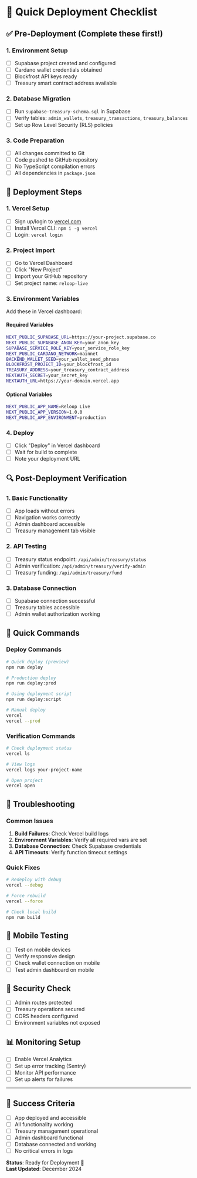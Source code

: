 # 🚀 Quick Deployment Checklist

## ✅ Pre-Deployment (Complete these first!)

### 1. Environment Setup

- [ ] Supabase project created and configured
- [ ] Cardano wallet credentials obtained
- [ ] Blockfrost API keys ready
- [ ] Treasury smart contract address available

### 2. Database Migration

- [ ] Run `supabase-treasury-schema.sql` in Supabase
- [ ] Verify tables: `admin_wallets`, `treasury_transactions`, `treasury_balances`
- [ ] Set up Row Level Security (RLS) policies

### 3. Code Preparation

- [ ] All changes committed to Git
- [ ] Code pushed to GitHub repository
- [ ] No TypeScript compilation errors
- [ ] All dependencies in `package.json`

## 🚀 Deployment Steps

### 1. Vercel Setup

- [ ] Sign up/login to [vercel.com](https://vercel.com)
- [ ] Install Vercel CLI: `npm i -g vercel`
- [ ] Login: `vercel login`

### 2. Project Import

- [ ] Go to Vercel Dashboard
- [ ] Click "New Project"
- [ ] Import your GitHub repository
- [ ] Set project name: `reloop-live`

### 3. Environment Variables

Add these in Vercel dashboard:

#### Required Variables

```bash
NEXT_PUBLIC_SUPABASE_URL=https://your-project.supabase.co
NEXT_PUBLIC_SUPABASE_ANON_KEY=your_anon_key
SUPABASE_SERVICE_ROLE_KEY=your_service_role_key
NEXT_PUBLIC_CARDANO_NETWORK=mainnet
BACKEND_WALLET_SEED=your_wallet_seed_phrase
BLOCKFROST_PROJECT_ID=your_blockfrost_id
TREASURY_ADDRESS=your_treasury_contract_address
NEXTAUTH_SECRET=your_secret_key
NEXTAUTH_URL=https://your-domain.vercel.app
```

#### Optional Variables

```bash
NEXT_PUBLIC_APP_NAME=Reloop Live
NEXT_PUBLIC_APP_VERSION=1.0.0
NEXT_PUBLIC_APP_ENVIRONMENT=production
```

### 4. Deploy

- [ ] Click "Deploy" in Vercel dashboard
- [ ] Wait for build to complete
- [ ] Note your deployment URL

## 🔍 Post-Deployment Verification

### 1. Basic Functionality

- [ ] App loads without errors
- [ ] Navigation works correctly
- [ ] Admin dashboard accessible
- [ ] Treasury management tab visible

### 2. API Testing

- [ ] Treasury status endpoint: `/api/admin/treasury/status`
- [ ] Admin verification: `/api/admin/treasury/verify-admin`
- [ ] Treasury funding: `/api/admin/treasury/fund`

### 3. Database Connection

- [ ] Supabase connection successful
- [ ] Treasury tables accessible
- [ ] Admin wallet authorization working

## 🚨 Quick Commands

### Deploy Commands

```bash
# Quick deploy (preview)
npm run deploy

# Production deploy
npm run deploy:prod

# Using deployment script
npm run deploy:script

# Manual deploy
vercel
vercel --prod
```

### Verification Commands

```bash
# Check deployment status
vercel ls

# View logs
vercel logs your-project-name

# Open project
vercel open
```

## 🔧 Troubleshooting

### Common Issues

1. **Build Failures**: Check Vercel build logs
2. **Environment Variables**: Verify all required vars are set
3. **Database Connection**: Check Supabase credentials
4. **API Timeouts**: Verify function timeout settings

### Quick Fixes

```bash
# Redeploy with debug
vercel --debug

# Force rebuild
vercel --force

# Check local build
npm run build
```

## 📱 Mobile Testing

- [ ] Test on mobile devices
- [ ] Verify responsive design
- [ ] Check wallet connection on mobile
- [ ] Test admin dashboard on mobile

## 🔐 Security Check

- [ ] Admin routes protected
- [ ] Treasury operations secured
- [ ] CORS headers configured
- [ ] Environment variables not exposed

## 📊 Monitoring Setup

- [ ] Enable Vercel Analytics
- [ ] Set up error tracking (Sentry)
- [ ] Monitor API performance
- [ ] Set up alerts for failures

---

## 🎯 Success Criteria

- [ ] App deployed and accessible
- [ ] All functionality working
- [ ] Treasury management operational
- [ ] Admin dashboard functional
- [ ] Database connected and working
- [ ] No critical errors in logs

**Status**: Ready for Deployment 🚀  
**Last Updated**: December 2024
